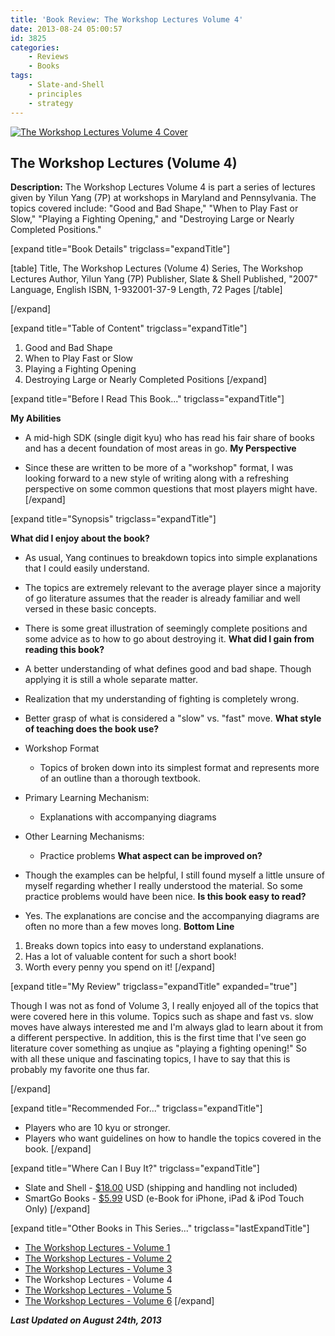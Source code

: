 ```yaml
---
title: 'Book Review: The Workshop Lectures Volume 4'
date: 2013-08-24 05:00:57
id: 3825
categories:
	- Reviews
	- Books
tags:
	- Slate-and-Shell
	- principles
	- strategy
---
```


[![The Workshop Lectures Volume 4 Cover](http://www.bengozen.com/wp-content/uploads/2013/08/workshopLecturesv4.jpg)](http://www.bengozen.com/wp-content/uploads/2013/08/workshopLecturesv4.jpg)

## The Workshop Lectures (Volume 4)

**Description:** The Workshop Lectures Volume 4 is part a series of lectures given by Yilun Yang (7P) at workshops in Maryland and Pennsylvania. The topics covered include: "Good and Bad Shape," "When to Play Fast or Slow," "Playing a Fighting Opening," and "Destroying Large or Nearly Completed Positions."

<!--more-->

[expand title="Book Details" trigclass="expandTitle"]

[table]
Title, The Workshop Lectures (Volume 4)
Series, The Workshop Lectures
Author, Yilun Yang (7P)
Publisher, Slate &amp; Shell
Published, "2007"
Language, English
ISBN, 1-932001-37-9
Length, 72 Pages
[/table]

[/expand]

[expand title="Table of Content" trigclass="expandTitle"]

1.  Good and Bad Shape
2.  When to Play Fast or Slow
3.  Playing a Fighting Opening
4.  Destroying Large or Nearly Completed Positions
[/expand]

[expand title="Before I Read This Book..." trigclass="expandTitle"]

**My Abilities**

*   A mid-high SDK (single digit kyu) who has read his fair share of books and has a decent foundation of most areas in go.
**My Perspective**

*   Since these are written to be more of a "workshop" format, I was looking forward to a new style of writing along with a refreshing perspective on some common questions that most players might have.
[/expand]

[expand title="Synopsis" trigclass="expandTitle"]

**What did I enjoy about the book?**

*   As usual, Yang continues to breakdown topics into simple explanations that I could easily understand.
*   The topics are extremely relevant to the average player since a majority of go literature assumes that the reader is already familiar and well versed in these basic concepts.
*   There is some great illustration of seemingly complete positions and some advice as to how to go about destroying it.
**What did I gain from reading this book?**

*   A better understanding of what defines good and bad shape. Though applying it is still a whole separate matter.
*   Realization that my understanding of fighting is completely wrong.
*   Better grasp of what is considered a "slow" vs. "fast" move.
**What style of teaching does the book use?**

*   Workshop Format

    *   Topics of broken down into its simplest format and represents more of an outline than a thorough textbook.

*   Primary Learning Mechanism:

    *   Explanations with accompanying diagrams

*   Other Learning Mechanisms:

    *   Practice problems
**What aspect can be improved on?**

*   Though the examples can be helpful, I still found myself a little unsure of myself regarding whether I really understood the material. So some practice problems would have been nice.
**Is this book easy to read?**

*   Yes. The explanations are concise and the accompanying diagrams are often no more than a few moves long.
**Bottom Line**

1.  Breaks down topics into easy to understand explanations.
2.  Has a lot of valuable content for such a short book!
3.  Worth every penny you spend on it!
[/expand]

[expand title="My Review" trigclass="expandTitle" expanded="true"]

Though I was not as fond of Volume 3, I really enjoyed all of the topics that were covered here in this volume. Topics such as shape and fast vs. slow moves have always interested me and I'm always glad to learn about it from a different perspective. In addition, this is the first time that I've seen go literature cover something as unqiue as "playing a fighting opening!" So with all these unique and fascinating topics, I have to say that this is probably my favorite one thus far.

[/expand]

[expand title="Recommended For..." trigclass="expandTitle"]

*   Players who are 10 kyu or stronger.
*   Players who want guidelines on how to handle the topics covered in the book.
[/expand]

[expand title="Where Can I Buy It?" trigclass="expandTitle"]

*   Slate and Shell - [$18.00](http://www.slateandshell.com/SSYY010.html) USD (shipping and handling not included)
*   SmartGo Books - [$5.99](http://www.smartgo.com/books.htm) USD (e-Book for iPhone, iPad &amp; iPod Touch Only)
[/expand]

[expand title="Other Books in This Series..." trigclass="lastExpandTitle"]

*   [The Workshop Lectures - Volume 1](http://www.bengozen.com/book-review-the-workshop-lectures-volume-1/ "Book Review: The Workshop Lectures Volume 1")
*   [The Workshop Lectures - Volume 2](http://www.bengozen.com/book-review-the-workshop-lectures-volume-2/ "Book Review: The Workshop Lectures Volume 2")
*   [The Workshop Lectures - Volume 3](http://www.bengozen.com/book-review-the-workshop-lectures-volume-3/ "Book Review: The Workshop Lectures Volume 3")
*   The Workshop Lectures - Volume 4
*   [The Workshop Lectures - Volume 5](http://www.bengozen.com/book-review-the-workshop-lectures-volume-5/ "Book Review: The Workshop Lectures Volume 5")
*   [The Workshop Lectures - Volume 6](http://www.bengozen.com/book-review-workshop-lectures-volume-6/ "Book Review: The Workshop Lectures Volume 6")
[/expand]

_**Last Updated on August 24th, 2013**_